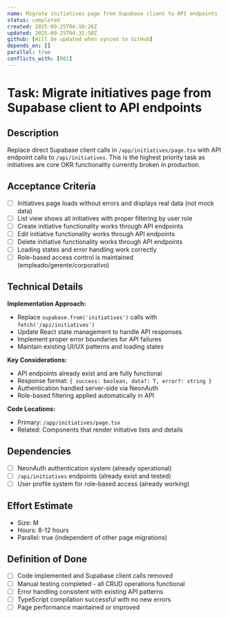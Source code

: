 ```yaml
---
name: Migrate initiatives page from Supabase client to API endpoints
status: completed
created: 2025-09-25T04:10:26Z
updated: 2025-09-25T04:32:50Z
github: [Will be updated when synced to GitHub]
depends_on: []
parallel: true
conflicts_with: [002]
---
```


# Task: Migrate initiatives page from Supabase client to API endpoints

## Description
Replace direct Supabase client calls in `/app/initiatives/page.tsx` with API endpoint calls to `/api/initiatives`. This is the highest priority task as initiatives are core OKR functionality currently broken in production.

## Acceptance Criteria
- [ ] Initiatives page loads without errors and displays real data (not mock data)
- [ ] List view shows all initiatives with proper filtering by user role
- [ ] Create initiative functionality works through API endpoints
- [ ] Edit initiative functionality works through API endpoints
- [ ] Delete initiative functionality works through API endpoints
- [ ] Loading states and error handling work correctly
- [ ] Role-based access control is maintained (empleado/gerente/corporativo)

## Technical Details
**Implementation Approach:**
- Replace `supabase.from('initiatives')` calls with `fetch('/api/initiatives')` 
- Update React state management to handle API responses
- Implement proper error boundaries for API failures
- Maintain existing UI/UX patterns and loading states

**Key Considerations:**
- API endpoints already exist and are fully functional
- Response format: `{ success: boolean, data?: T, error?: string }`
- Authentication handled server-side via NeonAuth
- Role-based filtering applied automatically in API

**Code Locations:**
- Primary: `/app/initiatives/page.tsx`
- Related: Components that render initiative lists and details

## Dependencies
- [ ] NeonAuth authentication system (already operational)
- [ ] `/api/initiatives` endpoints (already exist and tested)
- [ ] User profile system for role-based access (already working)

## Effort Estimate
- Size: M
- Hours: 8-12 hours  
- Parallel: true (independent of other page migrations)

## Definition of Done
- [ ] Code implemented and Supabase client calls removed
- [ ] Manual testing completed - all CRUD operations functional
- [ ] Error handling consistent with existing API patterns
- [ ] TypeScript compilation successful with no new errors
- [ ] Page performance maintained or improved